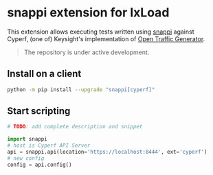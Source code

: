 # snappi extension for IxLoad

This extension allows executing tests written using [snappi](https://github.com/open-traffic-generator/snappi) against  
Cyperf, (one of) Keysight's implementation of [Open Traffic Generator](https://github.com/open-traffic-generator/models/releases).

> The repository is under active development.

## Install on a client

```sh
python -m pip install --upgrade "snappi[cyperf]"
```

## Start scripting

```python
# TODO: add complete description and snippet

import snappi
# host is Cyperf API Server
api = snappi.api(location='https://localhost:8444', ext='cyperf')
# new config
config = api.config()
```

